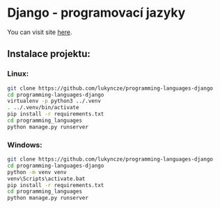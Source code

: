 # Django - programovací jazyky

You can visit site [here](https://lukyncze-programming-languages-django.netlify.app/).

## Instalace projektu:

### Linux:

```sh
git clone https://github.com/lukyncze/programming-languages-django
cd programming-languages-django
virtualenv -p python3 ../.venv
. ../.venv/bin/activate
pip install -r requirements.txt
cd programming_languages
python manage.py runserver
```

### Windows:

```sh
git clone https://github.com/lukyncze/programming-languages-django
cd programming-languages-django
python -m venv venv
venv\Scripts\activate.bat
pip install -r requirements.txt
cd programming_languages
python manage.py runserver
```
